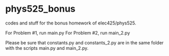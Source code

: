 # phys525_bonus
codes and stuff for the bonus homework of elec425/phys525.

For Problem #1, run main.py
For Problem #2, run main_2.py

Please be sure that constants.py and constants_2.py are in
the same folder with the scripts main.py and main_2.py.
